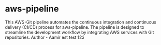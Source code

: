 # aws-pipeline
This AWS-Git pipeline automates the continuous integration and continuous delivery (CI/CD) process for aws-pipeline. The pipeline is designed to streamline the development workflow by integrating AWS services with Git repositories.
 Author - Aamir
est
test
123
